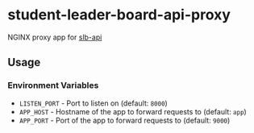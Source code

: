 # student-leader-board-api-proxy

NGINX proxy app for [slb-api](https://github.com/sakirschner/slb-api)

## Usage

### Environment Variables

 - `LISTEN_PORT` - Port to listen on (default: `8000`)
 - `APP_HOST` - Hostname of the app to forward requests to (default: `app`)
 - `APP_PORT` - Port of the app to forward requests to (default: `9000`)

